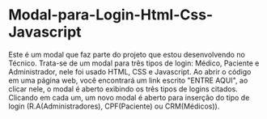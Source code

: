 # Modal-para-Login-Html-Css-Javascript

Este é um modal que faz parte do projeto que estou desenvolvendo no Técnico. Trata-se de um modal para três tipos de login: Médico, Paciente e Administrador, nele foi usado HTML, CSS e Javascript. Ao abrir o código em uma página web, você encontrará um link escrito "ENTRE AQUI", ao clicar nele, o modal é aberto exibindo os três tipos de logins citados. Clicando em cada um, um novo modal é aberto para inserção do tipo de login (R.A(Administradores), CPF(Paciente) ou CRM(Médicos)). 
